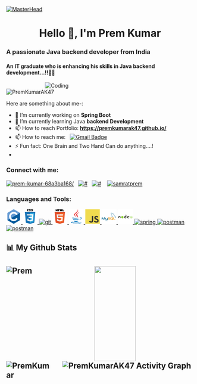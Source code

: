 [![MasterHead](https://t4.ftcdn.net/jpg/02/78/37/47/360_F_278374738_ypRn0utOVnebuhmpSrDiwkzFsdqEm0aa.jpg)](https://PremKumarAK47.io)
<h1 align="center">Hello 👋, I'm Prem Kumar</h1>
<h3 align="left">A passionate Java backend developer from India</h3>
<h4 align="left"> An IT graduate who is enhancing his skills in Java backend development...!!👨‍🎓</h4>
<img align="right" alt="Coding" width="400" src="https://qph.cf2.quoracdn.net/main-qimg-82b7314fe96c4a2d8f3088207a4afd8d">

<p align="left"> <img src="https://komarev.com/ghpvc/?username=PremKumarAK47&label=Profile%20views&color=0e75b6&style=flat" alt="PremKumarAK47" /> </p>

   

   Here are something about me-:

- 🔭 I’m currently working on **Spring Boot**
- 🌱 I’m currently learning Java **backend Development**
- 📫 How to reach Portfolio: **https://premkumarak47.github.io/**
- 📫 How to reach me: &nbsp;&nbsp;[![Gmail Badge](https://img.shields.io/badge/-Gmail-c14438?style=flat-square&logo=Gmail&logoColor=white&link=mailto:parasaghi@gmail.com)](mailto:premkumar147369@gmail.com)
- ⚡ Fun fact: One Brain and Two Hand Can do anything....! 
- 

<h3 align="left">Connect with me:</h3>
<p align="left">
<a href="https://www.linkedin.com/in/prem-kumar-68a3ba168/" target="_blank"><img align="center" src="https://cdn.jsdelivr.net/npm/simple-icons@3.1.0/icons/linkedin.svg" alt="prem-kumar-68a3ba168/" height="25" width="25" /></a>&nbsp;&nbsp;
<a href="https://twitter.com/SamratPremAK47" target="_blank"><img align="center" src="https://cdn.jsdelivr.net/npm/simple-icons@3.0.1/icons/twitter.svg" alt="#" height="25" width="25" /></a>&nbsp;&nbsp;
<a href="https://dev.to/Prem Kumarbyte" target="_blank"><img align="center" src="https://cdn.jsdelivr.net/npm/simple-icons@3.0.1/icons/dev-dot-to.svg" alt="#" height="25" width="25" /></a> &nbsp;&nbsp;
<a href="https://www.instagram.com/samratprem/" target="_blank"><img align="center" src="https://cdn.jsdelivr.net/npm/simple-icons@3.0.1/icons/instagram.svg" alt="samratprem" height="25" width="25" /></a>&nbsp;&nbsp;
	
</p>

 
<h3 align="left">Languages and Tools:</h3>

<!-- 
 <a href="https://www.mysql.com/" target="_blank" rel="noreferrer"> <img src="https://raw.githubusercontent.com/devicons/devicon/master/icons/mysql/mysql-original-wordmark.svg" alt="mysql" width="40" height="40"/> </a> <a href="https://postman.com" target="_blank" rel="noreferrer"> <img src="https://www.vectorlogo.zone/logos/getpostman/getpostman-icon.svg" alt="postman" width="40" height="40"/> </a> <a href="https://spring.io/" target="_blank" rel="noreferrer"> <img src="https://www.vectorlogo.zone/logos/springio/springio-icon.svg" alt="spring" width="40" height="40"/> </a>
 <p align="left"> <a href="https://www.w3schools.com/css/" target="_blank" rel="noreferrer"> <img src="https://raw.githubusercontent.com/devicons/devicon/master/icons/css3/css3-original-wordmark.svg" alt="css3" width="40" height="40"/> </a> <a href="https://git-scm.com/" target="_blank" rel="noreferrer"> <img src="https://www.vectorlogo.zone/logos/git-scm/git-scm-icon.svg" alt="git" width="40" height="40"/> </a> <a href="https://www.w3.org/html/" target="_blank" rel="noreferrer"> <img src="https://raw.githubusercontent.com/devicons/devicon/master/icons/html5/html5-original-wordmark.svg" alt="html5" width="40" height="40"/> </a> 
<code><img width="40px" src="https://img.icons8.com/color/48/000000/css3.png" title="CSS"/></code>
<code><img width="40px" src="https://img.icons8.com/color/48/000000/html-5.png" title="HTML"/></code>
<code><img width="40px" src="https://img.icons8.com/color/48/000000/javascript--v1.png" title="Javascript"/></code>
<code><img width="40px" src="https://img.icons8.com/color/48/000000/amazon-web-services.png" title="AWS"/></code>
<code><img width="40px" src="https://img.icons8.com/ios/4x/00758f/mysql-logo.png" title="MySQL"/></code>
<code><img width="40px" src="https://img.icons8.com/dusk/64/000000/database-restore.png" title="Database"/></code>
<code><img width="40px" src="https://img.icons8.com/fluent/8x/github.png" title="GitHub"/></code>
<code><img width="40px" src="https://img.icons8.com/color/2x/git.png" title="Git"/></code> -->
	
	
	
	
<p align="left"> <a href="https://www.cprogramming.com/" target="_blank" rel="noreferrer"> <img src="https://raw.githubusercontent.com/devicons/devicon/master/icons/c/c-original.svg" alt="c" width="40" height="40"/> </a> <a href="https://www.w3schools.com/css/" target="_blank" rel="noreferrer"> <img src="https://raw.githubusercontent.com/devicons/devicon/master/icons/css3/css3-original-wordmark.svg" alt="css3" width="40" height="40"/> </a> <a href="https://git-scm.com/" target="_blank" rel="noreferrer"> <img src="https://www.vectorlogo.zone/logos/git-scm/git-scm-icon.svg" alt="git" width="40" height="40"/> </a> <a href="https://www.w3.org/html/" target="_blank" rel="noreferrer"> <img src="https://raw.githubusercontent.com/devicons/devicon/master/icons/html5/html5-original-wordmark.svg" alt="html5" width="40" height="40"/> </a> <a href="https://www.java.com" target="_blank" rel="noreferrer"> <img src="https://raw.githubusercontent.com/devicons/devicon/master/icons/java/java-original.svg" alt="java" width="40" height="40"/> </a> <a href="https://developer.mozilla.org/en-US/docs/Web/JavaScript" target="_blank" rel="noreferrer"> <img src="https://raw.githubusercontent.com/devicons/devicon/master/icons/javascript/javascript-original.svg" alt="javascript" width="40" height="40"/> </a> <a href="https://www.mysql.com/" target="_blank" rel="noreferrer"> <img src="https://raw.githubusercontent.com/devicons/devicon/master/icons/mysql/mysql-original-wordmark.svg" alt="mysql" width="40" height="40"/> </a> <a href="https://nodejs.org" target="_blank" rel="noreferrer"> <img src="https://raw.githubusercontent.com/devicons/devicon/master/icons/nodejs/nodejs-original-wordmark.svg" alt="nodejs" width="40" height="40"/> </a>
<a href="https://spring.io/" target="_blank" rel="noreferrer"> <img src="https://www.vectorlogo.zone/logos/springio/springio-icon.svg" alt="spring" width="40" height="40"/> </a></a> <a href="https://postman.com" target="_blank" rel="noreferrer"> <img src="https://www.vectorlogo.zone/logos/getpostman/getpostman-icon.svg" alt="postman" width="40" height="40"/> </a>
<a href="#" target="_blank" rel="noreferrer"> <img src="https://cdn.svgporn.com/logos/hibernate.svg" alt="postman" width="40" height="40"/> </a>
</p> 

<!-- <h3 align="left">Languages and Tools:</h3>
<p align="left"> <a href="https://www.w3schools.com/css/" target="_blank" rel="noreferrer"> <img src="https://raw.githubusercontent.com/devicons/devicon/master/icons/css3/css3-original-wordmark.svg" alt="css3" width="40" height="40"/> </a> <a href="https://www.w3.org/html/" target="_blank" rel="noreferrer"> <img src="https://raw.githubusercontent.com/devicons/devicon/master/icons/html5/html5-original-wordmark.svg" alt="html5" width="40" height="40"/> </a> <a href="https://www.java.com" target="_blank" rel="noreferrer"> <img src="https://raw.githubusercontent.com/devicons/devicon/master/icons/java/java-original.svg" alt="java" width="40" height="40"/> </a> <a href="https://developer.mozilla.org/en-US/docs/Web/JavaScript" target="_blank" rel="noreferrer"> <img src="https://raw.githubusercontent.com/devicons/devicon/master/icons/javascript/javascript-original.svg" alt="javascript" width="40" height="40"/> </a> <a href="https://www.mysql.com/" target="_blank" rel="noreferrer"> <img src="https://raw.githubusercontent.com/devicons/devicon/master/icons/mysql/mysql-original-wordmark.svg" alt="mysql" width="40" height="40"/> </a> <a href="https://spring.io/" target="_blank" rel="noreferrer"> <img src="https://www.vectorlogo.zone/logos/springio/springio-icon.svg" alt="spring" width="40" height="40"/> </a> </p>
 -->
<!-- <p><img align="left" src="https://github-readme-stats.vercel.app/api/top-langs?username=premkumarak47&show_icons=true&locale=en&layout=compact" alt="premkumarak47" /></p> -->

<!-- <br><br> -->
<!-- <br><br> -->
<!-- <br><br> -->
<!-- <br><br> -->
<h2 align="left">📊 My Github Stats<h2>
<div>
  <img align="left" src="https://github-readme-streak-stats.herokuapp.com/?user=PremKumarAK47&theme=radical" alt="Prem" height="250px" width="47%" />
  <img align="left" src="https://github-readme-stats.vercel.app/api?username=PremKumarAK47&show_icons=true&theme=radical" height="255px" width="47%"/>
<div>
  </br>
	
  
	
<div>
  <img align="left" src="https://github-readme-stats.vercel.app/api/top-langs/?username=PremKumarAK47&theme=radical&langs_count=8" alt="PremKumar" height="260px" width="25%" />
<!--   <img align="right" src="https://activity-graph.herokuapp.com/graph?username=PremKumarAK47&theme=gruvbox&hide_border=true&area=true" height="255px" width="70%"/> -->
<a href="https://github.com/PremKumarAK47"><img alt="PremKumarAK47 Activity Graph" align="right" src="https://github-readme-activity-graph.cyclic.app/graph?username=PremKumarAK47&bg_color=0D1117&color=5BCDEC&line=5BCDEC&point=FFFFFF&hide_border=true" height="255px" width="70%" /></a>
	
<div>
	

  
<!--  <img  src="https://raw.githubusercontent.com/Trilokia/Trilokia/379277808c61ef204768a61bbc5d25bc7798ccf1/bottom_header.svg" /> -->

<!-- ![Profile views](https://gpvc.arturio.dev/PremKumarAK47)   -->

<!-- ![](./profile-3d-contrib/profile-night-rainbow.svg) -->
	
  
<!-- <img src="https://developers.giphy.com/branch/master/static/api-c99e353f761d318322c853c03ebcf21b.gif" > -->
	
<!-- <img src="https://raw.githubusercontent.com/andreasbm/readme/master/assets/lines/colored.png"> -->

<!-- <img src="https://readme-typing-svg.herokuapp.com?font=Architects+Daughter&amp;color=ff0000&amp;size=20&amp;lines=Thanks!+For+Visiting+On+My+Profile!;See+You+Next-Time+Hope+u+like+its...👨🏻‍💻;" style="width: 100%;"> -->

<!-- <p align="center"><img  src="https://raw.githubusercontent.com/Trilokia/Trilokia/379277808c61ef204768a61bbc5d25bc7798ccf1/bottom_header.svg"></p> -->
	
	
	
